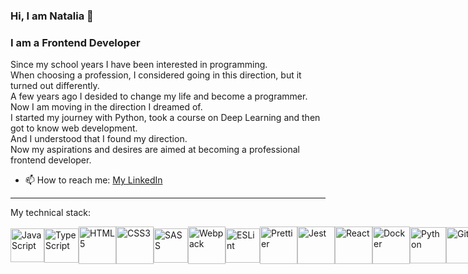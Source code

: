### Hi, I am Natalia 👋

### I am a Frontend Developer

Since my school years I have been interested in programming.  
When choosing a profession, I considered going in this direction, but it turned out differently.  
A few years ago I desided to change my life and become a programmer.  
Now I am moving in the direction I dreamed of.  
I started my journey with Python, took a course on Deep Learning and then got to know web development.  
And I understood that I found my direction.  
Now my aspirations and desires are aimed at becoming a professional frontend developer.  

- 📫 How to reach me: [My LinkedIn](https://www.linkedin.com/in/natalia-lebedeva-b0391b293/)

---

My technical stack:
<div style="display: flex; align-items: center;">
<img alt="JavaScript" width=54px height=54px src="https://github.com/natanchik/natanchik/assets/79564962/43fabbec-d53a-477f-9ede-f6c5476e733a">
<img alt="TypeScript" width=55px height=55px src="https://github.com/natanchik/natanchik/assets/79564962/101daf9f-7d0c-4be0-9f7f-88e50f7551d1">
<img alt="HTML5" width=60px height=60px src="https://github.com/natanchik/natanchik/assets/79564962/17a6a05f-9369-4e30-80e5-8e7026d52a22">
<img alt="CSS3" height=60px src="https://github.com/natanchik/natanchik/assets/79564962/dad544d2-cfc5-4da4-a490-63218cb29652">
<img alt="SASS" width=55px height=55px src="https://github.com/natanchik/natanchik/assets/79564962/255cc0f4-27c7-4911-a984-7d97d52c2257">
<img alt="Webpack" width=60px height=60px src="https://github.com/natanchik/natanchik/assets/79564962/b48de9c3-de61-407e-a646-6cd74411f00c">
<img alt="ESLint" width=55px height=55px src="https://github.com/natanchik/natanchik/assets/79564962/61c5bee2-f8bd-40f8-a705-15493a8d2268">
<img alt="Prettier" width=60px height=60px src="https://github.com/natanchik/natanchik/assets/79564962/2b8b66e5-c1bd-4ce7-b85a-9ed324876ff1">
<img alt="Jest" width=60px height=60px src="https://github.com/natanchik/natanchik/assets/79564962/91514b41-4a20-4ab3-8f13-ccacd894e1e7">
<img alt="React" width=60px height=60px src="https://github.com/natanchik/natanchik/assets/79564962/dfaf2d35-30d1-4cd6-9b3e-426d7156bd5f">
<img alt="Docker" width=60px height=60px src="https://github.com/natanchik/natanchik/assets/79564962/fb249e8d-2c59-4305-a2fd-f1a760b06b99">
<img alt="Python" width=58px height=58px src="https://github.com/natanchik/natanchik/assets/79564962/9862ea4a-130c-48b0-b86b-eabd26f2b53e">
<img alt="Git" width=58px height=58px src="https://github.com/natanchik/natanchik/assets/79564962/c47daa6d-a8d5-4d84-af85-b2f8c9e3e0d4">
</div>
